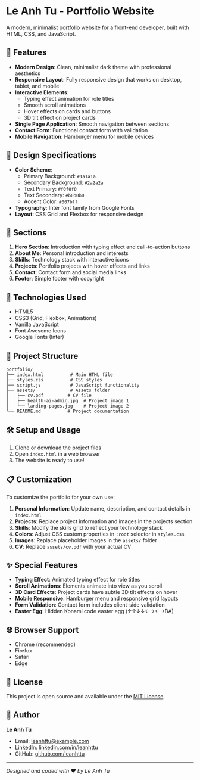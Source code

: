 # Le Anh Tu - Portfolio Website

A modern, minimalist portfolio website for a front-end developer, built with HTML, CSS, and JavaScript.

## 🌟 Features

- **Modern Design**: Clean, minimalist dark theme with professional aesthetics
- **Responsive Layout**: Fully responsive design that works on desktop, tablet, and mobile
- **Interactive Elements**: 
  - Typing effect animation for role titles
  - Smooth scroll animations
  - Hover effects on cards and buttons
  - 3D tilt effect on project cards
- **Single Page Application**: Smooth navigation between sections
- **Contact Form**: Functional contact form with validation
- **Mobile Navigation**: Hamburger menu for mobile devices

## 🎨 Design Specifications

- **Color Scheme**: 
  - Primary Background: `#1a1a1a`
  - Secondary Background: `#2a2a2a`
  - Text Primary: `#f0f0f0`
  - Text Secondary: `#b0b0b0`
  - Accent Color: `#007bff`
- **Typography**: Inter font family from Google Fonts
- **Layout**: CSS Grid and Flexbox for responsive design

## 📱 Sections

1. **Hero Section**: Introduction with typing effect and call-to-action buttons
2. **About Me**: Personal introduction and interests
3. **Skills**: Technology stack with interactive icons
4. **Projects**: Portfolio projects with hover effects and links
5. **Contact**: Contact form and social media links
6. **Footer**: Simple footer with copyright

## 🚀 Technologies Used

- HTML5
- CSS3 (Grid, Flexbox, Animations)
- Vanilla JavaScript
- Font Awesome Icons
- Google Fonts (Inter)

## 📂 Project Structure

```
portfolio/
├── index.html          # Main HTML file
├── styles.css          # CSS styles
├── script.js           # JavaScript functionality
├── assets/             # Assets folder
│   ├── cv.pdf         # CV file
│   ├── health-ai-admin.jpg  # Project image 1
│   └── landing-pages.jpg    # Project image 2
└── README.md          # Project documentation
```

## 🛠️ Setup and Usage

1. Clone or download the project files
2. Open `index.html` in a web browser
3. The website is ready to use!

## 📋 Customization

To customize the portfolio for your own use:

1. **Personal Information**: Update name, description, and contact details in `index.html`
2. **Projects**: Replace project information and images in the projects section
3. **Skills**: Modify the skills grid to reflect your technology stack
4. **Colors**: Adjust CSS custom properties in `:root` selector in `styles.css`
5. **Images**: Replace placeholder images in the `assets/` folder
6. **CV**: Replace `assets/cv.pdf` with your actual CV

## ✨ Special Features

- **Typing Effect**: Animated typing effect for role titles
- **Scroll Animations**: Elements animate into view as you scroll
- **3D Card Effects**: Project cards have subtle 3D tilt effects on hover
- **Mobile Responsive**: Hamburger menu and responsive grid layouts
- **Form Validation**: Contact form includes client-side validation
- **Easter Egg**: Hidden Konami code easter egg (↑↑↓↓←→←→BA)

## 🌐 Browser Support

- Chrome (recommended)
- Firefox
- Safari
- Edge

## 📄 License

This project is open source and available under the [MIT License](LICENSE).

## 👤 Author

**Le Anh Tu**
- Email: leanhttu@example.com
- LinkedIn: [linkedin.com/in/leanhttu](https://linkedin.com/in/leanhttu)
- GitHub: [github.com/leanhttu](https://github.com/leanhttu)

---

*Designed and coded with ❤️ by Le Anh Tu*
